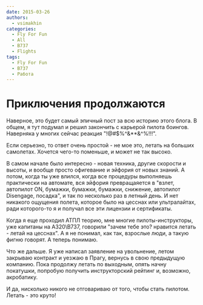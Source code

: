 ```yaml
---
date: 2015-03-26
authors:
  - vsimakhin
categories:
  - Fly For Fun
  - All
  - B737
  - Flights
tags:
  - Fly For Fun
  - B737
  - Работа
---
```


# Приключения продолжаются

Наверное, это будет самый эпичный пост за всю историю этого блога. В общем, я тут подумал и решил закончить с карьерой пилота боингов. Наверняка у многих сейчас реакция "!@#$%^&**&^%!!!".

Если серьезно, то ответ очень простой - не мое это, летать на больших самолетах. Хочется чего-то поменьше, и может не так высоко.

В самом начале было интересно - новая техника, другие скорости и высоты, и вообще просто офигевание и эйфория от новых знаний. А потом, когда ты уже влился, когда все процедуры выполняешь практически на автомате, вся эйфория превращаяется в "взлет, автопилот ON, бумажки, бумажки, бумажки, снижение, автопилот Disengage, посадка", и так по несколько раз в летный день. И нет никакого ощущения полета, которое было на цесснах или ультралайтах, ради которого-то я и получал все эти лицензии и сертификаты.

Когда я еще проходил АТПЛ теорию, мне многие пилоты-инструкторы, уже капитаны на А320\В737, говорили "зачем тебе это? нравится летать - летай на цесснах". А я не понимал, как так, взрослые люди, а такую фигню говорят. А теперь понимаю.

Что же дальше. Я уже написал заявление на увольнение, летом закрываю контракт и уезжаю в Прагу, вернусь в свою предыдущую компанию. Пока продолжу летать по выходным, опять начну покатушки, попробую получить инструкторский рейтинг и, возможно, акробатику.

И да, нисколько никого не отговариваю от того, чтобы стать пилотом. Летать - это круто!